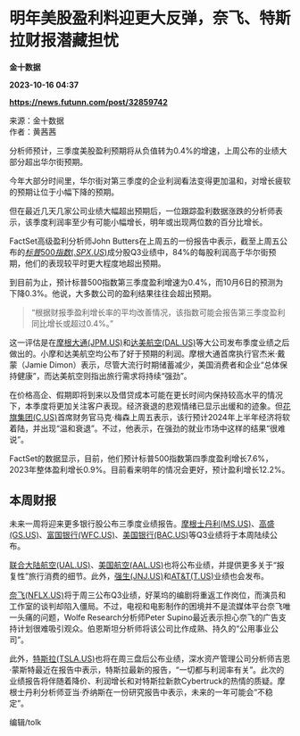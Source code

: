# 明年美股盈利料迎更大反弹，奈飞、特斯拉财报潜藏担忧
**金十数据**

**2023-10-16 04:37**

**https://news.futunn.com/post/32859742**

来源：金十数据  
作者：黄茜茜

分析师预计，三季度美股盈利预期将从负值转为0.4%的增速，上周公布的业绩大部分超出华尔街预期。

今年大部分时间里，华尔街对第三季度的企业利润看法变得更加温和，对增长疲软的预期让位于小幅下降的预期。

但在最近几天几家公司业绩大幅超出预期后，一位跟踪盈利数据涨跌的分析师表示，该季度利润率至少有可能小幅增长，明年或出现两位数的百分比增长。

FactSet高级盈利分析师John Butters在上周五的一份报告中表示，截至上周五公布的[$标普500指数(.SPX.US)$](https://www.futunn.com/quote/stock?m=us&code=.SPX)成分股Q3业绩中，84%的每股利润高于华尔街预期，他们的表现较平时更大程度地超出预期。

到目前为止，预计标普500指数第三季度盈利增速为0.4%，而10月6日的预测为下降0.3%。他说，大多数公司的盈利结果往往会超出预期。

> “根据财报季盈利增长率的平均改善情况，该指数可能会报告第三季度盈利同比增长或超过0.4%。”

这一评估是在[摩根大通(JPM.US)](https://www.futunn.com/quote/stock?m=us&code=JPM)和[达美航空(DAL.US)](https://www.futunn.com/quote/stock?m=us&code=DAL)等大公司发布季度业绩之后做出的。小摩和达美航空均公布了好于预期的利润。摩根大通首席执行官杰米·戴蒙（Jamie Dimon）表示，尽管大流行时期储蓄减少，美国消费者和企业“总体保持健康”，而达美航空则指出旅行需求将持续“强劲”。

在价格高企、假期即将到来以及借贷成本可能在更长时间内保持较高水平的情况下，本季度将更加关注客户表现。经济衰退的悲观情绪已显示出缓和的迹象。但[花旗集团(C.US)](https://www.futunn.com/quote/stock?m=us&code=C)首席财务官马克·梅森上周五表示，该行预计2024年上半年经济将软着陆，并出现“温和衰退”。不过，他表示，在强劲的就业市场中这样的结果“很难说”。

FactSet的数据显示，目前，他们预计标普500指数第四季度盈利增长7.6%，2023年整体盈利增长0.9%。目前看来明年的情况会更好，预计盈利增长12.2%。

本周财报
----

未来一周将迎来更多银行股公布三季度业绩报告。[摩根士丹利(MS.US)](https://www.futunn.com/quote/stock?m=us&code=MS)、[高盛(GS.US)](https://www.futunn.com/quote/stock?m=us&code=GS)、[富国银行(WFC.US)](https://www.futunn.com/quote/stock?m=us&code=WFC)、[美国银行(BAC.US)](https://www.futunn.com/quote/stock?m=us&code=BAC)等Q3业绩将于本周陆续公布。

[联合大陆航空(UAL.US)](https://www.futunn.com/quote/stock?m=us&code=UAL)、[美国航空(AAL.US)](https://www.futunn.com/quote/stock?m=us&code=AAL)也将公布业绩，并提供更多关于“报复性”旅行消费的细节。此外，[强生(JNJ.US)](https://www.futunn.com/quote/stock?m=us&code=JNJ)和[AT&T(T.US)](https://www.futunn.com/quote/stock?m=us&code=T)业绩也会发布。

[奈飞(NFLX.US)](https://www.futunn.com/quote/stock?m=us&code=NFLX)将于周三公布Q3业绩，好莱坞的编剧将重返工作岗位，而演员和工作室的谈判却陷入僵局。不过，电视和电影制作的困境并不是流媒体平台奈飞唯一头痛的问题，Wolfe Research分析师Peter Supino最近表示担心奈飞的广告支持计划很难吸引观众。伯恩斯坦分析师将该公司比作成熟、持久的“公用事业公司”。

此外，[特斯拉(TSLA.US)](https://www.futunn.com/quote/stock?m=us&code=TSLA)也将在周三盘后公布业绩，深水资产管理公司分析师吉恩·蒙斯特最近在报告中表示，特斯拉最新的报告，“一切都与利润率有关”。此次的业绩报告将伴随着降价、利润增长和对特斯拉新款Cybertruck的热情的质疑。摩根士丹利分析师亚当·乔纳斯在一份研究报告中表示，未来的一年可能会“不稳定”。

编辑/tolk